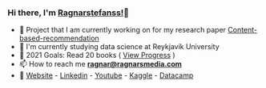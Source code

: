 ### Hi there, I'm  [Ragnarstefanss!][Website]👋
- 🔭 Project that I am currently working on for my research paper [Content-based-recommendation]
- 🌱 I'm currently studying data science at Reykjavík University
- 🥅 2021 Goals: Read 20 books ( [View Progress] )
- 📫 How to reach me **ragnar@ragnarsmedia.com**
- 🔗 [Website] - [Linkedin] - [Youtube] - [Kaggle] - [Datacamp]

<!--
<img align="left" alt="ragnarstefanss's Github Stats" src="https://github-readme-stats.vercel.app/api?username=ragnarstefanss&show_icons=true&hide_border=true" />
-->
[Website]: http://ragnarstefansson.com
[Forbes 400 in Python]: https://github.com/Ragnarstefanss/forbes-python
[Content-based-recommendation]: https://github.com/Ragnarstefanss/Content-based-recommendation
[Linkedin]: https://linkedin.com/in/ragnarstefansson
[Youtube]: https://www.youtube.com/channel/UCALWPT-zO46wqK6t_aJk7pg
[Kaggle]: https://kaggle.com/ragnarstefansson
[Datacamp]: https://www.datacamp.com/profile/ragnarstefanss
[View Progress]: https://www.goodreads.com/user/show/73828673-ragnar-stef-nsson
<!--
**Ragnarstefanss/ragnarstefanss** is a ✨ _special_ ✨ repository because its `README.md` (this file) appears on your GitHub profile.

Here are some ideas to get you started:

- 🔭 I’m currently working on ...
- 🌱 I’m currently learning ...
- 👯 I’m looking to collaborate on ...
- 🤔 I’m looking for help with ...
- 💬 Ask me about ...
- 📫 How to reach me: ...
- 😄 Pronouns: ...
- ⚡ Fun fact: ...
-->
